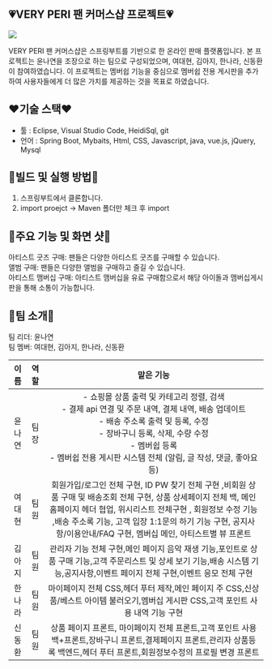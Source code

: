## 💗VERY PERI 팬 커머스샵 프로젝트💗


  <img src="https://github.com/dkth1122/Project_4/assets/134511884/501a3588-d12c-4a8a-a3d1-e6adf30834a7"> 


VERY PERI 팬 커머스샵은 스프링부트를 기반으로 한 온라인 판매 플랫폼입니다. 본 프로젝트는 윤나연을 조장으로 하는 팀으로 구성되었으며, 여대현, 김아지, 한나라, 신동환이 참여하였습니다.
이 프로젝트는 멤버쉽 기능을 중심으로 멤버쉽 전용 게시판을 추가하여 사용자들에게 더 많은 가치를 제공하는 것을 목표로 하였습니다.

## ❤기술 스택❤
- 툴 : Eclipse, Visual Studio Code, HeidiSql, git
- 언어 : Spring Boot, Mybaits, Html, CSS, Javascript, java, vue.js, jQuery, Mysql

## 🧡빌드 및 실행 방법🧡
1. 스프링부트에서 클론합니다.
2. import proejct -> Maven 폴더만 체크 후 import
   
## 💛주요 기능 및 화면 샷💛
아티스트 굿즈 구매: 팬들은 다양한 아티스트 굿즈를 구매할 수 있습니다.  
앨범 구매: 팬들은 다양한 앨범을 구매하고 즐길 수 있습니다.  
아티스트 맴버십 구매: 아티스트 맴버십을 유료 구매함으로서 해당 아이돌과 맴버십게시판을 통해 소통이 가능합니다.



## 💚팀 소개💚
팀 리더: 윤나연  
팀 멤버: 여대현, 김아지, 한나라, 신동환

|이름|역할|맡은 기능|
|:---:|:---:|:---:|
|윤나연|팀장|- 쇼핑몰 상품 출력 및 카테고리 정렬, 검색<br/>- 결제 api 연결 및 주문 내역, 결제 내역, 배송 업데이트<br/>- 배송 주소록 출력 및 등록, 수정<br/>- 장바구니 등록, 삭제, 수량 수정<br/>- 멤버쉽 등록<br/>- 멤버쉽 전용 게시판 시스템 전체 (알림, 글 작성, 댓글, 좋아요 등)|
|여대현|팀원|회원가입/로그인 전체 구현, ID PW 찾기 전체 구현 ,비회원 상품 구매 및 배송조회 전체 구현, 상품 상세페이지 전체 백, 메인 홈페이지 헤더 협업, 위시리스트 전체구현 , 회원정보 수정 기능 ,배송 주소록 기능, 고객 입장 1:1문의 하기 기능 구현, 공지사항/이용안내/FAQ 구현, 멤버십 메인, 아티스트별 뷰 프론트|
|김아지|팀원|관리자 기능 전체 구현,메인 페이지 음악 재생 기능,포인트로 상품 구매 기능,고객 주문리스트 및 상세 보기 기능,배송 시스템 기능,공지사항,이벤트 페이지 전체 구현,이벤트 응모 전체 구현|
|한나라|팀원|마이페이지 전체 CSS,헤더 푸터 제작,메인 페이지 주 CSS,신상품/베스트 아이템 불러오기,멤버십 게시판 CSS,고객 포인트 사용 내역 기능 구현|
|신동환|팀원|상품 페이지 프론트, 마이페이지 전체 프론트,고객 포인트 사용 백+프론트,장바구니 프론트,결제페이지 프론트,관리자 상품등록  백엔드,헤더 푸터 프론트,회원정보수정의 프로필 변경 프론트


